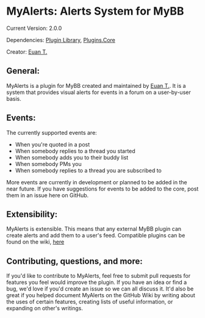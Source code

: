 MyAlerts: Alerts System for MyBB
==========================

Current Version: 2.0.0

Dependencies: [Plugin Library](http://mods.mybb.com/view/pluginlibrary), [Plugins.Core](https://github.com/MyBBStuff/Plugins.Core)

Creator: [Euan T.](http://www.euantor.com)

General:
-----------
MyAlerts is a plugin for MyBB created and maintained by [Euan T.](http://www.euantor.com). It is a system that provides visual alerts for events in a forum on a user-by-user basis.

Events:
----------
The currently supported events are:

+  When you're quoted in a post
+  When somebody replies to a thread you started
+  When somebody adds you to their buddy list
+  When somebody PMs you
+  When somebody replies to a thread you are subscribed to

More events are currently in development or planned to be added in the near future. If you have suggestions for events to be added to the core, post them in an issue here on GitHub.

Extensibility:
----------------
MyAlerts is extensible. This means that any external MyBB plugin can create alerts and add them to a user's feed. Compatible plugins can be found on the wiki, [here](https://github.com/euantor/MyAlerts/wiki/Compatible-Plugins)

Contributing, questions, and more:
----------------------------------------------
If you'd like to contribute to MyAlerts, feel free to submit pull requests for features you feel would improve the plugin. If you have an idea or find a bug, we'd love if you'd create an issue so we can all discuss it. It'd also be great if you helped document MyAlerts on the GitHub Wiki by writing about the uses of certain features, creating lists of useful information, or expanding on other's writings.
